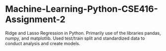 # Machine-Learning-Python-CSE416-Assignment-2
Ridge and Lasso Regression in Python. Primarily use of the libraries pandas, numpy, and matplotlib.
Used test/train split and standardized data to conduct analysis and create models.
